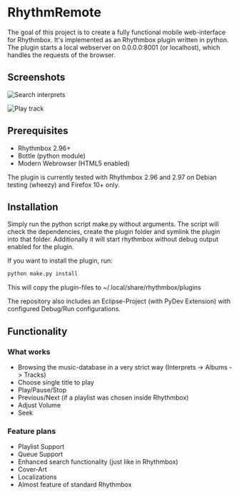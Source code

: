 # RhythmRemote

The goal of this project is to create a fully functional mobile web-interface for Rhythmbox.
It's implemented as an Rhythmbox plugin written in python. The plugin starts a local webserver on 0.0.0.0:8001 (or localhost), which handles the requests of the browser.

## Screenshots
![Search interprets](https://raw.github.com/erti/RhythmRemote/master/screenshots/interprets.png "Search interprets")

![Play track](https://raw.github.com/erti/RhythmRemote/master/screenshots/play.png "Play tracks")

## Prerequisites

* Rhythmbox 2.96+
* Bottle (python module)
* Modern Webrowser (HTML5 enabled)

The plugin is currently tested with Rhythmbox 2.96 and 2.97 on Debian testing (wheezy) and Firefox 10+ only.

## Installation

Simply run the python script make.py without arguments. The script will check the dependencies, create the plugin folder
and symlink the plugin into that folder. Additionally it will start rhythmbox without debug output enabled for the plugin.

If you want to install the plugin, run:

```bash
python make.py install
```

This will copy the plugin-files to ~/.local/share/rhythmbox/plugins

The repository also includes an Eclipse-Project (with PyDev Extension) with configured Debug/Run configurations. 

## Functionality

### What works

* Browsing the music-database in a very strict way (Interprets -> Albums -> Tracks)
* Choose single title to play
* Play/Pause/Stop
* Previous/Next (if a playlist was chosen inside Rhythmbox)
* Adjust Volume
* Seek

### Feature plans

* Playlist Support
* Queue Support
* Enhanced search functionality (just like in Rhythmbox)
* Cover-Art
* Localizations
* Almost feature of standard Rhythmbox
